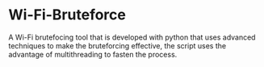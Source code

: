 # Wi-Fi-Bruteforce
A Wi-Fi brutefocing tool that is developed with python that uses advanced techniques to make the bruteforcing effective, the script uses the advantage of multithreading to fasten the process.

